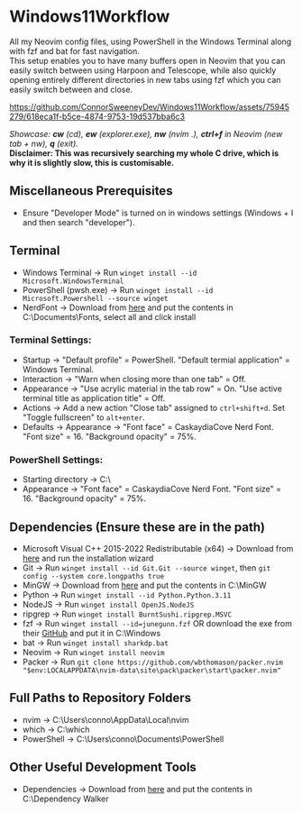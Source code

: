 # Windows11Workflow

All my Neovim config files, using PowerShell in the Windows Terminal along with fzf and bat for fast navigation.\
This setup enables you to have many buffers open in Neovim that you can easily switch between using Harpoon and Telescope, while also quickly opening entirely different directories in new tabs using fzf which you can easily switch between and close.

https://github.com/ConnorSweeneyDev/Windows11Workflow/assets/75945279/618eca1f-b5ce-4874-9753-19d537bba6c3

*Showcase: **cw** (cd), **ew** (explorer.exe), **nw** (nvim .), **ctrl+f** in Neovim (new tab + nw), **q** (exit).*\
**Disclaimer: This was recursively searching my whole C drive, which is why it is slightly slow, this is customisable.**

## Miscellaneous Prerequisites
- Ensure "Developer Mode" is turned on in windows settings (Windows + I and then search "developer").

## Terminal
- Windows Terminal &rightarrow; Run `winget install --id Microsoft.WindowsTerminal`
- PowerShell (pwsh.exe) &rightarrow; Run `winget install --id Microsoft.Powershell --source winget`
- NerdFont &rightarrow; Download from [here](https://www.nerdfonts.com/font-downloads) and put the contents in C:\Documents\Fonts, select all and click install
### Terminal Settings:
- Startup &rightarrow; "Default profile" = PowerShell. "Default termial application" = Windows Terminal.
- Interaction &rightarrow; "Warn when closing more than one tab" = Off.
- Appearance &rightarrow; "Use acrylic material in the tab row" = On. "Use active terminal title as application title" = Off.
- Actions &rightarrow; Add a new action "Close tab" assigned to `ctrl+shift+d`. Set "Toggle fullscreen" to `alt+enter`.
- Defaults &rightarrow; Appearance &rightarrow; "Font face" = CaskaydiaCove Nerd Font. "Font size" = 16. "Background opacity" = 75%.
### PowerShell Settings:
- Starting directory &rightarrow; C:\
- Appearance &rightarrow; "Font face" = CaskaydiaCove Nerd Font. "Font size" = 16. "Background opacity" = 75%.

## Dependencies (Ensure these are in the path)
- Microsoft Visual C++ 2015-2022 Redistributable (x64) &rightarrow; Download from [here](https://learn.microsoft.com/en-us/cpp/windows/latest-supported-vc-redist?view=msvc-170) and run the installation wizard
- Git &rightarrow; Run `winget install --id Git.Git --source winget`, then `git config --system core.longpaths true`
- MinGW &rightarrow; Download from [here](https://www.mingw-w64.org/downloads/) and put the contents in C:\MinGW
- Python &rightarrow; Run `winget install --id Python.Python.3.11`
- NodeJS &rightarrow; Run `winget install OpenJS.NodeJS`
- ripgrep &rightarrow; Run `winget install BurntSushi.ripgrep.MSVC`
- fzf &rightarrow; Run `winget install --id=junegunn.fzf` OR download the exe from their [GitHub](https://github.com/junegunn/fzf-bin/releases) and put it in C:\Windows
- bat &rightarrow; Run `winget install sharkdp.bat`
- Neovim &rightarrow; Run `winget install neovim`
- Packer &rightarrow; Run `git clone https://github.com/wbthomason/packer.nvim "$env:LOCALAPPDATA\nvim-data\site\pack\packer\start\packer.nvim"`

## Full Paths to Repository Folders
- nvim &rightarrow; C:\Users\conno\AppData\Local\nvim
- which &rightarrow; C:\which
- PowerShell &rightarrow; C:\Users\conno\Documents\PowerShell

## Other Useful Development Tools
- Dependencies &rightarrow; Download from [here](https://github.com/lucasg/Dependencies) and put the contents in C:\Dependency Walker
